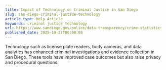 ```yaml
---
title: Impact of Technology on Criminal Justice in San Diego
slug: san-diego-criminal-justice-technology
article_type: Help Article
keywords: criminal justice technology
url: https://www.sandiego.gov/police/data-transparency/crime-statistics/annual-crime-reports
published_date: 2025-10-27T00:00:00
---
```


Technology such as license plate readers, body cameras, and data analytics has enhanced criminal investigations and evidence collection in San Diego. These tools have improved case outcomes but also raise privacy and procedural questions.